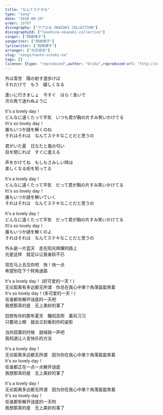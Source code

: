 ```yaml
---
title: "なんてステキな"
type: "song"
date: "2010-08-29"
order: 10707
discography: ["ラブひな OKAZAKI COLLECTION"]
discographyId: ["lovehina-okazaki-collection"]
singer: ["岡崎律子"]
songwriter: ["岡崎律子"]
lyricwriter: ["岡崎律子"]
arranger: ["光宗信吉"]
slug: "songs/nante-suteki-na"
tags: []
license: {type: "reproduced",author: "Orika",reproduced-url: "http://orikamushi.myweb.hinet.net/",reproduced-website: "織歌蟲網站"}
---
```


外は青空　陽の射す道歩けば   
それだけで　もう　嬉しくなる   
  
逢いに行きましょ　今すぐ　ほら！急いで   
次の角で迷わぬように   
  
It's a lovely day！   
どんなに遠くたって平気　いつも君が胸の片すみ笑いかけてる   
It\\'s so lovely day！   
誰もいつか謎を解くのね   
それはそれは　なんてステキなことだと思うの   
  
君がいた夏　日なたと風の匂い   
目を閉じれば　すぐに逢える   
  
声をかけてね　もしもさみしい時は   
楽しくなる術を知ってる   
  
It's a lovely day！   
どんなに遠くたって平気　だって君が胸の片すみ笑いかけてる   
It\\'s so lovely day！   
誰もいつか謎を解いていく   
それはそれは　なんてステキなことだと思うの   
  
It's a lovely day！   
どんなに遠くたって平気　だって君が胸の片すみ笑いかけてる   
It\\'s so lovely day！   
誰もいつか謎を解くのよ   
それはそれは　なんてステキなことだと思うの  
  
  <!-- 翻译 -->

外头是一片蓝天　走在阳光辉耀的路上   
光是这样　就足以让我雀跃不已   
  
现在马上去见你吧　快！快一点   
希望别在下个转角迷路   
  
It's a lovely day！ (好可爱的一天！)   
无论距离有多远都无所谓　你总在我心中某个角落盈盈笑着   
It's so lovely day！(多可爱的一天！)   
任谁都有解开谜底的一天吧   
我想那真的是　无上美妙的事了   
  
回想有你的那年夏天　豔阳高照　薰风习习   
只要闭上眼　就会立刻看到你的姿影   
  
当你寂寞的时候　就喊我一声吧   
我知道让人变快乐的方法   
  
It's a lovely day！   
无论距离多远都无所谓　因为你在我心中某个角落盈盈笑着   
It's so lovely day！   
任谁都正在一点一点解开谜底   
我想那真的是　无上美妙的事了   
  
It's a lovely day！   
无论距离多远都无所谓　因为你在我心中某个角落盈盈笑着   
It's so lovely day！   
任谁都有解开谜底的一天哟   
我想那真的是　无上美妙的事了
